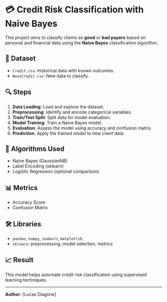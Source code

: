 
# 💳 Credit Risk Classification with Naive Bayes

This project aims to classify clients as **good** or **bad payers** based on personal and financial data using the **Naive Bayes** classification algorithm.

## 📁 Dataset

- `Credit.csv`: Historical data with known outcomes.
- `NovoCredit.csv`: New data to classify.

## 🔍 Steps

1. **Data Loading**: Load and explore the dataset.
2. **Preprocessing**: Identify and encode categorical variables.
3. **Train/Test Split**: Split data for model evaluation.
4. **Model Training**: Train a Naive Bayes model.
5. **Evaluation**: Assess the model using accuracy and confusion matrix.
6. **Prediction**: Apply the trained model to new client data.

## 🧠 Algorithms Used

- Naive Bayes (GaussianNB)
- Label Encoding (sklearn)
- Logistic Regression (optional comparison)

## 📊 Metrics

- Accuracy Score
- Confusion Matrix

## 🛠️ Libraries

- `pandas`, `numpy`, `seaborn`, `matplotlib`
- `sklearn`: preprocessing, model selection, metrics

## 📈 Result

This model helps automate credit risk classification using supervised learning techniques.

---

**Author**: [Lucas Diagone]  


